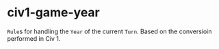 # civ1-game-year

`Rule`s for handling the `Year` of the current `Turn`. Based on the conversioin performed in Civ 1.

